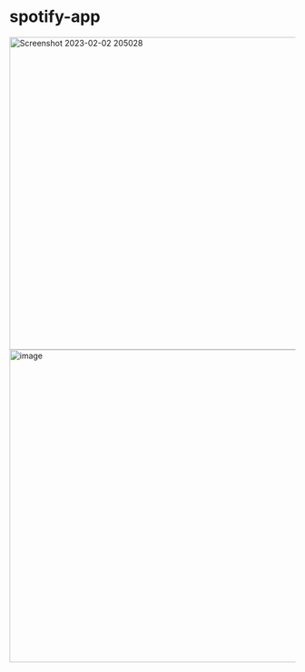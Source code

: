 # spotify-app

<img width="550" alt="Screenshot 2023-02-02 205028" src="https://user-images.githubusercontent.com/116058405/216365394-ab915db6-a5c4-4d70-a015-33ba874cc185.png"><img width="550" alt="image" src="https://user-images.githubusercontent.com/116058405/216365414-623a85ed-a7a5-46b9-a01c-26ecb4137258.png">

